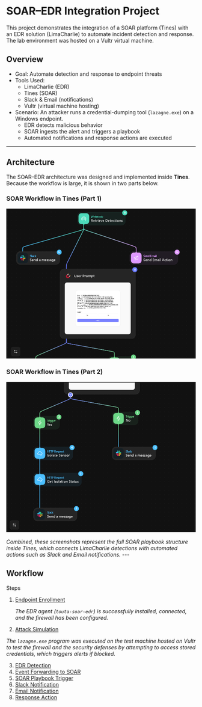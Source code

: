 # SOAR–EDR Integration Project

This project demonstrates the integration of a SOAR platform (Tines) with an EDR solution (LimaCharlie) to automate incident detection and response. The lab environment was hosted on a Vultr virtual machine.  

## Overview

- Goal: Automate detection and response to endpoint threats  
- Tools Used:  
  - LimaCharlie (EDR)  
  - Tines (SOAR)  
  - Slack & Email (notifications)  
  - Vultr (virtual machine hosting)  
- Scenario: An attacker runs a credential-dumping tool (`lazagne.exe`) on a Windows endpoint.  
  - EDR detects malicious behavior  
  - SOAR ingests the alert and triggers a playbook  
  - Automated notifications and response actions are executed 
---

## Architecture

The SOAR–EDR architecture was designed and implemented inside **Tines**.  
Because the workflow is large, it is shown in two parts below.

### SOAR Workflow in Tines (Part 1) 
![Tines Workflow Part 1](img/a1.png) 
### SOAR Workflow in Tines (Part 2)
![Tines Workflow Part 2](img/a2.png) 

*Combined, these screenshots represent the full SOAR playbook structure inside Tines, which connects LimaCharlie detections with automated actions such as Slack and Email notifications.* --- 
## Workflow 
Steps 
1. [Endpoint Enrollment](img/01.png)

   *The EDR agent (`touta-soar-edr`) is successfully installed, connected, and the firewall has been configured.*
   
2. [Attack Simulation](img/02.png)

  *The `lazagne.exe` program was executed on the test machine hosted on Vultr to test the firewall and the security defenses by attempting to access stored credentials, which triggers alerts if blocked.*

3. [EDR Detection](img/03.png)
4. [Event Forwarding to SOAR](img/04.png)
5. [SOAR Playbook Trigger](img/05.png)
6. [Slack Notification](img/06.png)
7. [Email Notification](img/07.png)
8. [Response Action](img/08.png)
